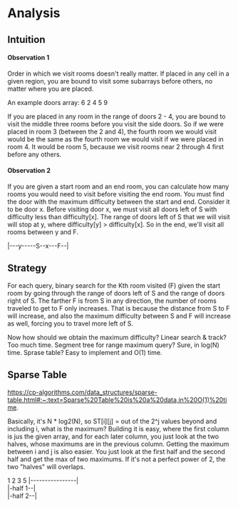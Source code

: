 # Analysis

## Intuition
#### Observation 1
Order in which we visit rooms doesn't really matter. If placed in any cell in a given region, you are bound to visit some subarrays before others, no matter where you are placed.

An example doors array:
6 2 4 5 9

If you are placed in any room in the range of doors 2 - 4, you are bound to visit the middle three rooms before you visit the side doors. So if we were placed in room 3 (between the 2 and 4), the fourth room we would visit would be the same as the fourth room we would visit if we were placed in room 4. It would be room 5, because we visit rooms near 2 through 4 first before any others.

#### Observation 2
If you are given a start room and an end room, you can calculate how many rooms you would need to visit before visiting the end room. You must find the door with the maximum difficulty between the start and end. Consider it to be door x. Before visiting door x, we must visit all doors left of S with difficulty less than difficulty[x]. The range of doors left of S that we will visit will stop at y, where difficulty[y] > difficulty[x]. So in the end, we'll visit all rooms between y and F.

|---y-----S--x---F--|


## Strategy
For each query, binary search for the Kth room visited (F) given the start room by going through the range of doors left of S and the range of doors right of S. 
The farther F is from S in any direction, the number of rooms traveled to get to F only increases. That is because the distance from S to F will increase, and also the maximum difficulty between S and F will increase as well, forcing you to travel more left of S.

Now how should we obtain the maximum difficulty? Linear search & track? Too much time. Segment tree for range maximum query? Sure, in log(N) time. Sprase table? Easy to implement and O(1) time.

## Sparse Table
https://cp-algorithms.com/data_structures/sparse-table.html#:~:text=Sparse%20Table%20is%20a%20data,in%20O(1)%20time.

Basically, it's N * log2(N), so ST[i][j] = out of the 2^j values beyond and including i, what is the maximum? 
Building it is easy, where the first column is jus the given array, and for each later column, you just look at the two halves, whose maximums are in the previous column.
Getting the maximum between i and j is also easier. You just look at the first half and the second half and get the max of two maximums. If it's not a perfect power of 2, the two "halves" will overlaps.

1      2  3      5
&#124;----------------&#124;\
&#124;-half 1--&#124;\
       &#124;-half 2--&#124;
